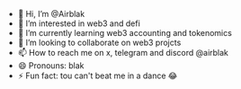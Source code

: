 - 👋 Hi, I’m @Airblak
- 👀 I’m interested in web3 and defi
- 🌱 I’m currently learning web3 accounting and tokenomics 
- 💞️ I’m looking to collaborate on web3 projcts 
- 📫 How to reach me on x, telegram and discord @airblak
- 😄 Pronouns: blak
- ⚡ Fun fact: tou can't beat me in a dance 😂

<!---
Airblak/Airblak is a ✨ special ✨ repository because its `README.md` (this file) appears on your GitHub profile.
You can click the Preview link to take a look at your changes.
--->
